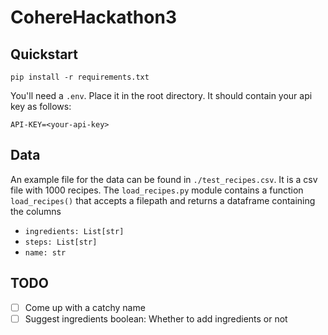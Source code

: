 # CohereHackathon3

## Quickstart

`pip install -r requirements.txt`

You'll need a `.env`. Place it in the root directory. It should contain your api key as follows:

`API-KEY=<your-api-key>`

## Data

An example file for the data can be found in `./test_recipes.csv`. It is a csv file with 1000 recipes.
The `load_recipes.py` module contains a function `load_recipes()` that accepts a filepath and returns a dataframe containing the columns
* `ingredients: List[str]`
* `steps: List[str]`
* `name: str` 


## TODO

- [ ] Come up with a catchy name
- [ ] Suggest ingredients boolean: Whether to add ingredients or not
